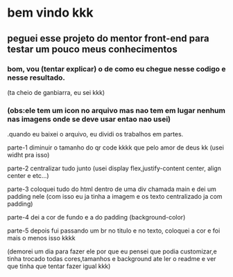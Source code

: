 # bem vindo kkk

## peguei esse projeto do mentor front-end para testar um pouco meus conhecimentos

### bom, vou (tentar explicar) o de como eu chegue nesse codigo e nesse resultado.
(ta cheio de ganbiarra, eu sei kkk)
### (obs:ele tem um icon no arquivo mas nao tem em lugar nenhum nas imagens onde se deve usar entao nao usei)

 .quando eu baixei o arquivo, eu dividi os trabalhos em partes.
 
 parte-1
 diminuir o tamanho do qr code kkkk que pelo amor de deus kk (usei widht pra isso)
 
 parte-2
 centralizar tudo junto (usei display flex,justify-content center, align center e etc...)
 
 parte-3
 coloquei tudo do html dentro de uma div chamada main e dei um padding nele (com isso eu ja tinha a imagem e os texto centralizado ja com padding)
 
 parte-4
 dei a cor de fundo e a do padding (background-color)
 
 parte-5
 depois fui passando um br no titulo e no texto, coloquei a cor e foi mais o menos isso kkkk
 
 (demorei um dia para fazer ele por que eu pensei que podia customizar,e tinha trocado todas cores,tamanhos e background ate ler o readme e ver que tinha que tentar fazer igual kkk)
 

